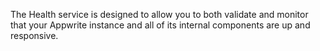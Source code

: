 The Health service is designed to allow you to both validate and monitor that your Appwrite instance and all of its internal components are up and responsive.